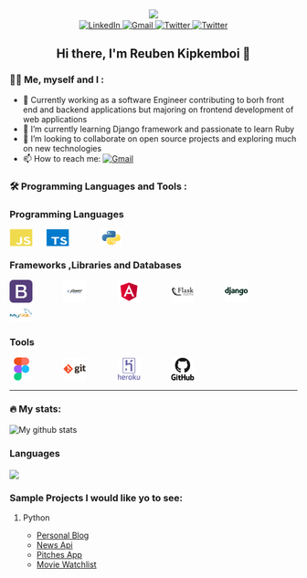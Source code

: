 <div id="header"align="center">
  <img src="https://media.giphy.com/media/iIGT8Y1rOYhBpdHh1C/giphy.gif" width="150"/>
</div>

<div id="site-badges" align="center">
  <a href="https://www.linkedin.com/in/reuben-kipkemboi-1416a5236/">
    <img src="https://img.shields.io/badge/LinkedIn-blue?style=for-the-badge&logo=linkedin&logoColor=white" alt="LinkedIn"/>
  </a>
  <a href="https://twitter.com/_RotichReuben">
    <img src="https://img.shields.io/badge/Gmail-D14836?style=for-the-badge&logo=gmail&logoColor=white" alt="Gmail"/>
  </a>
  <a href="https://twitter.com/_RotichReuben">
    <img src="https://img.shields.io/badge/Twitter-blue?style=for-the-badge&logo=twitter&logoColor=white" alt="Twitter"/>
  </a>
  
  <a href="">
    <img src="https://img.shields.io/badge/Slack-4A154B?style=for-the-badge&logo=slack&logoColor=white" alt="Twitter"/>
  </a>
</div>

<h2 align="center">
  Hi there, I'm Reuben Kipkemboi 👋
</h2>

### :man_technologist: **Me, myself and I :**

- 🔭 Currently working as a software Engineer contributing to borh front end and backend applications but majoring on frontend development of web applications
- 🌱 I’m currently learning Django framework and passionate to learn Ruby
- 👯 I’m looking to collaborate on open source projects and exploring much on new technologies
- 📫 How to reach me: [![Gmail](https://img.shields.io/badge/Gmail-D14836?style=for-the-badge&logo=gmail&logoColor=white)](rotichkipkemboireuben@gmail.com)

### :hammer_and_wrench: **Programming Languages and Tools :**

### **Programming Languages**

<div>
  <img align="center" alt="Javascript" height="30" width="40" src="https://raw.githubusercontent.com/devicons/devicon/master/icons/javascript/javascript-plain.svg">&nbsp;&nbsp;&nbsp;&nbsp;&nbsp;
     <img align="center" alt="Typescript" height="30" width="40" style="margin-right: 10%;" src="https://raw.githubusercontent.com/devicons/devicon/master/icons/typescript/typescript-plain.svg">    
     <img align="center" alt="Python" height="30" width="40" style="margin-right: 10%;"src="https://raw.githubusercontent.com/devicons/devicon/master/icons/python/python-original.svg"> &nbsp;&nbsp;&nbsp;&nbsp;&nbsp;
</div>
 
### Frameworks ,Libraries and Databases
<div>
<img title="Bootstrap" alt="Spark"  width="40px" style="margin-right: 10%;" src="https://raw.githubusercontent.com/github/explore/master/topics/bootstrap/bootstrap.png"> 
  <img title="Jquery" alt="Jquery" width="40px" style="margin-right: 10%;" src="https://raw.githubusercontent.com/github/explore/master/topics/jquery/jquery.png">  
  <img title="Angular" alt="Angular" width="40px" style="margin-right: 10%;" src="https://raw.githubusercontent.com/github/explore/master/topics/angular/angular.png">  
  <img title="Flask" alt="Flask" width="40px" style="margin-right: 10%;" src="https://raw.githubusercontent.com/github/explore/master/topics/flask/flask.png"> 

  <img title="Django" alt="Django" width="40px" style="margin-right: 10%;" src="https://github.com/devicons/devicon/blob/master/icons/django/django-plain-wordmark.svg">

<img title="mysql" alt="MySQL" height="30" width="40" style="margin-right: 10%;" src="https://raw.githubusercontent.com/devicons/devicon/master/icons/mysql/mysql-original-wordmark.svg">

<!-- <img title="MySQL" alt="MySQL" width="40" height="40" src="https://github.com/devicons/devicon/blob/master/icons/mysql/mysql-original-wordmark.svg">&nbsp; -->

</div>


### **Tools**

<div>
 <img title="Figma" alt="Figma" width="40px" style="margin-right: 10%;" src="https://github.com/devicons/devicon/blob/master/icons/figma/figma-original.svg">  <img style="margin-right: 10%;" src="https://github.com/devicons/devicon/blob/master/icons/git/git-original-wordmark.svg" title="Git" **alt="Git" width="40" height="40"> <img style="margin-right: 10%;" src="https://github.com/devicons/devicon/blob/master/icons/heroku/heroku-original-wordmark.svg" title="Heroku" **alt="Heroku" width="40" height="40"> <img style="margin-right: 10%;" src="https://github.com/devicons/devicon/blob/master/icons/github/github-original-wordmark.svg" title="Github" **alt="Github" width="40" height="40">
  </div>
  
  <hr>
  
  ### :fire: **My stats:**
  
  <img align="center" src="https://github-readme-stats.vercel.app/api?username=Reuben-Kipkemboi&show_icons=true&include_all_commits=true&theme=tokyonight&hide_border=false" alt="My github stats" /> 
  
  ### **Languages**
  
  <img align="center" src="https://github-readme-stats.vercel.app/api/top-langs/?username=Reuben-Kipkemboi&layout=compact&theme=tokyonight&hide_border=false" />
  
  ### **Sample Projects I would like yo to see:**
  <ol>
  <li>Python</li>
  
  - [Personal Blog](https://github.com/Reuben-Kipkemboi/personal-blog)
  - [News Api](https://github.com/Reuben-Kipkemboi/News-API)
  - [Pitches App](https://github.com/Reuben-Kipkemboi/Pitches-App)
  - [Movie Watchlist](https://github.com/Reuben-Kipkemboi/Movie-Watchlist)
  </ol>
